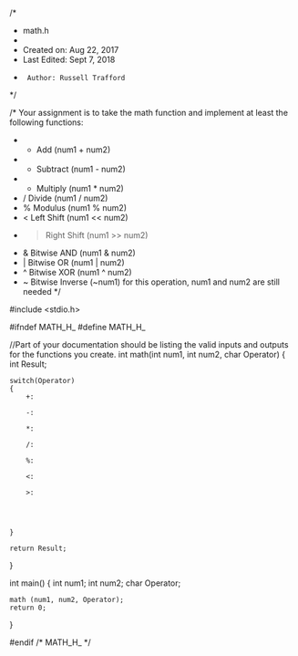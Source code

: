 #
/*
 * math.h
 *
 *  Created on: Aug 22, 2017
 * 	Last Edited: Sept 7, 2018
 *      Author: Russell Trafford
 */

/* Your assignment is to take the math function and implement at least the following functions:
 * + Add (num1 + num2)
 * - Subtract (num1 - num2)
 * * Multiply (num1 * num2)
 * / Divide (num1 / num2)
 * % Modulus (num1 % num2)
 * < Left Shift (num1 << num2)
 * > Right Shift (num1 >> num2)
 * & Bitwise AND (num1 & num2)
 * | Bitwise OR (num1 | num2)
 * ^ Bitwise XOR (num1 ^ num2)
 * ~ Bitwise Inverse (~num1) for this operation, num1 and num2 are still needed
*/

#include <stdio.h>

#ifndef MATH_H_
#define MATH_H_

//Part of your documentation should be listing the valid inputs and outputs for the functions you create.
int math(int num1, int num2, char Operator)
{
    int Result;
    
    switch(Operator)
    {
        +:
        
        -:
        
        *:
        
        /:
        
        %:
        
        <:
        
        >:

        
        
        
    }
   
    return Result;
}


int main()
{
    int num1;
    int num2;
    char Operator;
    
    
    math (num1, num2, Operator);
    return 0;
}

#endif /* MATH_H_ */



